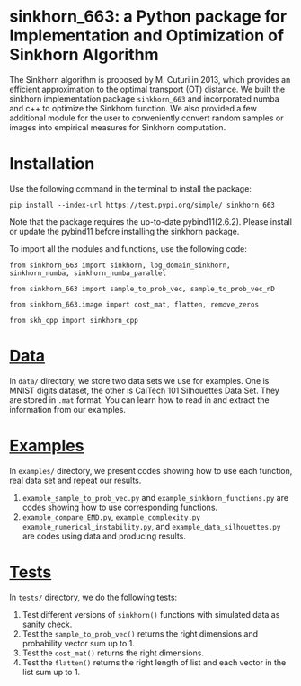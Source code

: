 # sinkhorn_663: a Python package for Implementation and Optimization of Sinkhorn Algorithm

The Sinkhorn algorithm is proposed by M. Cuturi in 2013, which provides an efficient approximation to the optimal transport (OT) distance. We built the sinkhorn implementation package `sinkhorn_663` and incorporated numba and c++ to optimize the Sinkhorn function. We also provided a few additional module for the user to conveniently convert random samples or images into empirical measures for Sinkhorn computation.

# Installation

Use the following command in the terminal to install the package: 

`pip install --index-url https://test.pypi.org/simple/ sinkhorn_663`

Note that the package requires the up-to-date pybind11(2.6.2). Please install or update the pybind11 before installing the sinkhorn package. 

To import all the modules and functions, use the following code: 

`from sinkhorn_663 import sinkhorn, log_domain_sinkhorn, sinkhorn_numba, sinkhorn_numba_parallel`

`from sinkhorn_663 import sample_to_prob_vec, sample_to_prob_vec_nD`

`from sinkhorn_663.image import cost_mat, flatten, remove_zeros`

`from skh_cpp import sinkhorn_cpp`

# [Data](https://github.com/congwei-yang/663-Final-Project/tree/main/data)

In `data/` directory, we store two data sets we use for examples. One is MNIST digits dataset, the other is CalTech 101 Silhouettes Data Set. They are stored in `.mat` format. You can learn how to read in and extract the information from our examples.

# [Examples](https://github.com/congwei-yang/663-Final-Project/tree/main/examples)

In `examples/` directory, we present codes showing how to use each function, real data set and repeat our results.

1) `example_sample_to_prob_vec.py` and `example_sinkhorn_functions.py` are codes showing how to use corresponding functions.
2) `example_compare_EMD.py`, `example_complexity.py` `example_numerical_instability.py`, and `example_data_silhouettes.py` are codes using data and producing results.

# [Tests](https://github.com/congwei-yang/663-Final-Project/tree/main/tests)

In `tests/` directory, we do the following tests:

1) Test different versions of `sinkhorn()` functions with simulated data as sanity check.
2) Test the `sample_to_prob_vec()` returns the right dimensions and probability vector sum up to 1.
3) Test the `cost_mat()` returns the right dimensions.
4) Test the `flatten()` returns the right length of list and each vector in the list sum up to 1.

